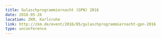```yaml
---
title: Gulaschprogrammiernacht (GPN) 2016
date: 2016-05-26
location: ZKM, Karlsruhe
link: http://zkm.de/event/2016/05/gulaschprogrammiernacht-gpn-2016
type: unconference
---
```

